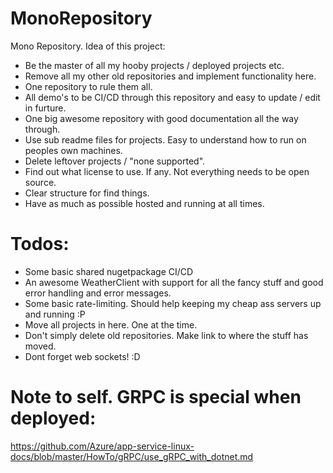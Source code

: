 # MonoRepository
Mono Repository. Idea of this project:

* Be the master of all my hooby projects / deployed projects etc.
* Remove all my other old repositories and implement functionality here.
* One repository to rule them all.
* All demo's to be CI/CD through this repository and easy to update / edit in furture.
* One big awesome repository with good documentation all the way through.
* Use sub readme files for projects. Easy to understand how to run on peoples own machines.
* Delete leftover projects / "none supported".
* Find out what license to use. If any. Not everything needs to be open source.
* Clear structure for find things.
* Have as much as possible hosted and running at all times.

# Todos:

* Some basic shared nugetpackage CI/CD
* An awesome WeatherClient with support for all the fancy stuff and good error handling and error messages.
* Some basic rate-limiting. Should help keeping my cheap ass servers up and running :P
* Move all projects in here. One at the time.
* Don't simply delete old repositories. Make link to where the stuff has moved.
* Dont forget web sockets! :D


# Note to self. GRPC is special when deployed:

https://github.com/Azure/app-service-linux-docs/blob/master/HowTo/gRPC/use_gRPC_with_dotnet.md